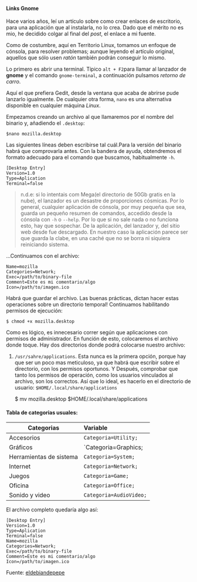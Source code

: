 #### Links Gnome 

Hace varios años, leí un artículo sobre como crear enlaces de escritorio, para una
aplicación que al instalarla, no lo crea. Dado que el mérito no es mio, he decidido
colgar al final del _post_, el enlace a mi fuente.

Como de costumbre, aquí en Territorio Linux, tomamos un enfoque de cónsola, para 
resolver problemas; aunque leyendo el artículo original, aquellos que sólo usen
_ratón_ también podrán conseguir lo mismo.

Lo primero es abrir una terminal. Típico `alt + F2`para llamar al lanzador de __gnome__
y el comando `gnome-terminal`, a continuación pulsamos _retorno de carro_. 

Aquí el que prefiera Gedit, desde la ventana que acaba de abrirse pude lanzarlo igualmente.
De cualquier otra forma, `nano` es una alternativa disponible en cualquier máquina _Linux_.

Empezamos creando un archivo al que llamaremos por el nombre del binario y, añadiendo el 
`.desktop`:

    $nano mozilla.desktop

Las siguientes líneas deben escribirse tal cuál.Para la versión del binario 
habrá que comprovarla antes. Con la bandera de ayuda, obtendremos el formato 
adecuado para el comando que buscamos, habitualmente `-h`.

    [Desktop Entry]
    Version=1.0
    Type=Aplication
    Terminal=false

> n.d.e: si lo intentais com Mega(el directorio de 50Gb gratis en la nube), el lanzador 
es un desastre de proporciones cósmicas. Por lo general, cualquier aplicación de cónsola,
por muy pequeña que sea, guarda un pequeño resumen de comandos, accedido desde la cónsola 
con `-h` o `--help`. Por lo que si no sale nada o no funciona esto, hay
que sospechar. De la aplicación, del lanzador y, del sitio web desde fue descargado.
En nuestro caso la aplicación parece ser que guarda la clabe, en una caché que no se borra 
ni siquiera reiniciando sistema. 


...Continuamos con el archivo:

    Name=mozilla
    Categories=Network;
    Exec=/path/to/binary-file
    Comment=Este es mi comentario/algo
    Icon=/path/to/imagen.ico


Habrá que guardar el archivo. Las buenas prácticas, dictan hacer estas operaciones sobre
un directorio temporal! Continuamos habilitando permisos de ejecución:

    $ chmod +x mozilla.desktop

Como es lógico, es innecesario correr según que aplicaciones con permisos de administrador.
En función de esto, colocaremos el archivo donde toque. 
Hay dos directorios donde podrá colocarse nuestro archivo:
1. `/usr/sahre/applications`. Esta nunca es la primera opción, porque hay que ser un poco mas 
meticuloso, ya que habrá que escribir sobre el directorio, con los permisos oportunos. Y
Después, comprobar que tanto los permisos de operación, como los usuarios vinculados al archivo,
son los correctos.
Así que lo ideal, es hacerlo en el directorio de usuario: `$HOME/.local/share/applications`

    $ mv mozilla.desktop $HOME/.local/share/applications


#### Tabla de categorias usuales:
 
| Categorias | Variable |
|------------|:---------|
| Accesorios | `Categoria=Utility;`|
| Gráficos   | `Categoria=Graphics;|`
| Herramientas de sistema | `Categoria=System;`|
| Internet   | `Categoria=Network;`|
| Juegos     | `Categoria=Game;`   |
| Oficina    | `Categoria=Office;` |
| Sonido y video | `Categoria=AudioVideo;`|


El archivo completo quedaría algo así:


    [Desktop Entry]
    Version=1.0
    Type=Aplication
    Terminal=false
    Name=mozilla
    Categories=Network;
    Exec=/path/to/binary-file
    Comment=Este es mi comentario/algo
    Icon=/path/to/imagen.ico






Fuente: [eldebiandepepe](https://eldebiandepepe.wordpress.com/2011/12/19/crear-lanzadores-accesos-directos-en-el-menu-graficamente-o-con-el-terminal/)
